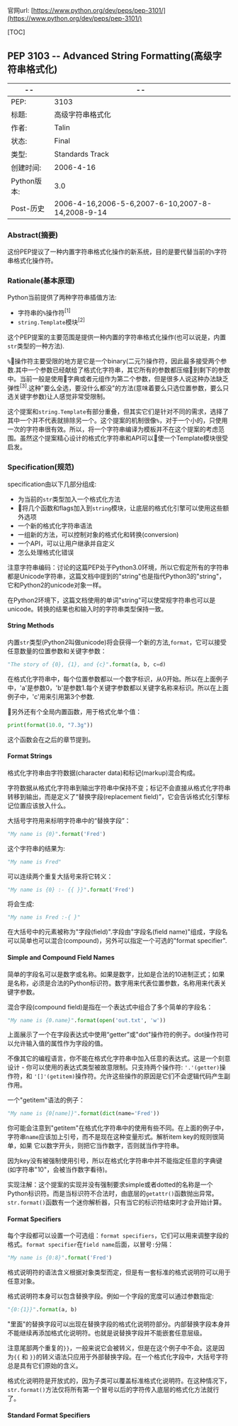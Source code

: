 官网url: [https://www.python.org/dev/peps/pep-3101/](https://www.python.org/dev/peps/pep-3101/)

[TOC]

## PEP 3103 -- Advanced String Formatting(高级字符串格式化)

-- | --
-- | --
PEP: | 3103
标题: | 高级字符串格式化
作者: | Talin <viridia at gmail.com>
状态: | Final
类型: | Standards Track
创建时间: | 2006-4-16
Python版本: | 3.0
Post-历史 | 2006-4-16,2006-5-6,2007-6-10,2007-8-14,2008-9-14

### Abstract(摘要)

这份PEP提议了一种内置字符串格式化操作的新系统，目的是要代替当前的`%`字符串格式化操作符。

### Rationale(基本原理)

Python当前提供了两种字符串插值方法:

- 字符串的`%`操作符<sup>[1]</sup>
- `string.Template`模块<sup>[2]</sup>

这个PEP提案的主要范围是提供一种内置的字符串格式化操作(也可以说是，内置`str`类型的一种方法).

`%`操作符主要受限的地方是它是一个binary(二元?)操作符，因此最多接受两个参数.其中一个参数已经献给了格式化字符串，其它所有的参数都压缩到剩下的参数中。当前一般是使用字典或者元组作为第二个参数，但是很多人说这种办法缺乏弹性<sup>[3]</sup>.这种"要么全选，要没什么都没"的方法(意味着要么只选位置参数，要么只选关键字参数)让人感觉非常受限制。

这个提案和`string.Template`有部分重叠，但其实它们是针对不同的需求，选择了其中一个并不代表就排除另一个。这个提案的机制很像`%`，对于一个小的，只使用一次的字符串很有效。所以，将一个字符串编译为模板并不在这个提案的考虑范围。虽然这个提案精心设计的格式化字符串和API可以使一个Template模块很受启发。

### Specification(规范)

specification由以下几部分组成:

- 为当前的`str`类型加入一个格式化方法
- 将几个函数和flags加入到`string`模块，让底层的格式化引擎可以使用这些额外选项
- 一个新的格式化字符串语法
- 一组新的方法，可以控制对象的格式化和转换(conversion)
- 一个API，可以让用户继承并自定义
- 怎么处理格式化错误

注意字符串编码：讨论的这篇PEP处于Python3.0环境，所以它假定所有的字符串都是Unicode字符串，这篇文档中提到的"string"也是指代Python3的"string"，它和Python2的unicode对象一样。

在Python2环境下，这篇文档使用的单词"string"可以使常规字符串也可以是unicode。转换的结果也和输入时的字符串类型保持一致。

#### String Methods

内置`str`类型(Python2叫做unicode)将会获得一个新的方法,`format`，它可以接受任意数量的位置参数和关键字参数：

```python
"The story of {0}, {1}, and {c}".format(a, b, c=d)
```

在格式化字符串中，每个位置参数都以一个数字标识，从0开始。所以在上面例子中，'a'是参数0，'b'是参数1.每个关键字参数都以关键字名称来标识。所以在上面例子中，'c'用来引用第3个参数.

另外还有个全局内置函数，用于格式化单个值：

```python
print(format(10.0, "7.3g"))
```

这个函数会在之后的章节提到。

#### Format Strings

格式化字符串由字符数据(character data)和标记(markup)混合构成。

字符数据从格式化字符串到输出字符串中保持不变；标记不会直接从格式化字符串转移到输出，而是定义了“替换字段(replacement field)”，它会告诉格式化引擎标记位置应该放入什么。

大括号字符用来标明字符串中的“替换字段”：

```python
"My name is {0}".format('Fred')
```

这个字符串的结果为:

```python
"My name is Fred"
```

可以连续两个重复大括号来将它转义：

```python
"My name is {0} :- {{ }}".format('Fred')
```

将会生成:

```python
"My name is Fred :-{ }"
```

在大括号中的元素被称为"字段(field)".字段由"字段名(field name)"组成，字段名可以简单也可以混合(compound)，另外可以指定一个可选的"format specifier".

#### Simple and Compound Field Names

简单的字段名可以是数字或名称。如果是数字，比如是合法的10进制正式；如果是名称，必须是合法的Python标识符。数字用来代表位置参数，名称用来代表关键字参数。

混合字段(compound field)是指在一个表达式中组合了多个简单的字段名：

```python
"My name is {0.name}".format(open('out.txt', 'w'))
```

上面展示了一个在字段表达式中使用“getter”或"dot"操作符的例子。dot操作符可以允许输入值的属性作为字段的值。

不像其它的编程语言，你不能在格式化字符串中加入任意的表达式。这是一个刻意设计 - 你可以使用的表达式类型被故意限制。只支持两个操作符: `'.'(getter)`操作符，和
`'[]'(getitem)`操作符。允许这些操作的原因是它们不会逻辑代码产生副作用。

一个"getitem"语法的例子：

```python
"My name is {0[name]}".format(dict(name='Fred'))
```

你可能会注意到"getitem"在格式化字符串中的使用有些不同。在上面的例子中，字符串`name`应该加上引号，而不是现在这种变量形式。解析item key的规则很简单，如果
它以数字开头，则把它当作数字，否则就当作字符串。

因为key没有被强制使用引号，所以在格式化字符串中并不能指定任意的字典键(如字符串"10"，会被当作数字看待)。

实现注解：这个提案的实现并没有强制要求simple或者dotted的名称是一个Python标识符。而是当标识符不合法时，由底层的`getattr()`函数抛出异常。
`str.format()`函数有一个迷你解析器，只有当它的标识符结束时才会开始计算。

#### Format Specifiers

每个字段都可以设置一个可选组：`format specifiers`，它们可以用来调整字段的格式。`format specifier`在`field name`后面，以冒号`:`分隔：

```python
"My name is {0:8}".format('Fred')
```

格式说明符的语法含义根据对象类型而定，但是有一套标准的格式说明符可以用于任意对象。

格式说明符本身可以包含替换字段。例如一个字段的宽度可以通过参数指定:

```python
"{0:{1}}".format(a, b)
```

"里面"的替换字段可以出现在替换字段的格式化说明符部分。内部替换字段本身并不能继续再添加格式化说明符。也就是说替换字段并不能嵌套任意层级。

注意尾部两个重复的`}}`，一般来说它会被转义，但是在这个例子中不会。这是因为`{{` 和 `}}`的转义语法只应用于外部替换字段。在一个格式化字段中，大括号字符总是具有它们原始的含义。

格式化说明符是开放式的，因为子类可以覆盖标准格式化说明符。在这种情况下，`str.format()`方法仅将所有第一个冒号以后的字符传入底层的格式化方法就行了。

#### Standard Format Specifiers

